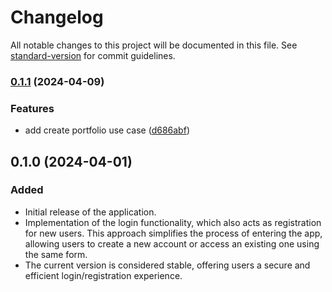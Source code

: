 # Changelog

All notable changes to this project will be documented in this file. See [standard-version](https://github.com/conventional-changelog/standard-version) for commit guidelines.

### [0.1.1](https://github.com/eufelipe/log-finance-nextjs/compare/v0.1.0...v0.1.1) (2024-04-09)


### Features

* add create portfolio use case ([d686abf](https://github.com/eufelipe/log-finance-nextjs/commit/d686abf23709abb8b2c2a305624178ffd2951a97))

## 0.1.0 (2024-04-01)

### Added
- Initial release of the application.
- Implementation of the login functionality, which also acts as registration for new users. This approach simplifies the process of entering the app, allowing users to create a new account or access an existing one using the same form.
- The current version is considered stable, offering users a secure and efficient login/registration experience.
